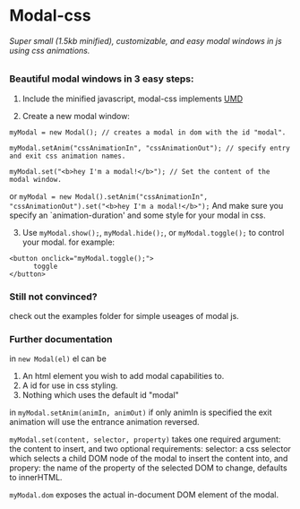 # Modal-css
###### Super small (1.5kb minified), customizable, and easy modal windows in js using css animations.

### Beautiful modal windows in 3 easy steps:

1. Include the minified javascript, modal-css implements [UMD](https://github.com/umdjs/umd)
  
2. Create a new modal window:
  ```
  myModal = new Modal(); // creates a modal in dom with the id "modal".
  
  myModal.setAnim("cssAnimationIn", "cssAnimationOut"); // specify entry and exit css animation names.
  
  myModal.set("<b>hey I'm a modal!</b>"); // Set the content of the modal window.
  ```
  or
  `myModal = new Modal().setAnim("cssAnimationIn", "cssAnimationOut").set("<b>hey I'm a modal!</b>");`
  And make sure you specify an `animation-duration' and some style for your modal in css.
  
3. Use `myModal.show();`, `myModal.hide();`, or `myModal.toggle();` to control your modal.
  for example:
  ```
  <button onclick="myModal.toggle();">
        toggle
  </button>
  ```

### Still not convinced?
check out the examples folder for simple useages of modal js.

### Further documentation
in `new Modal(el)` el can be

1. An html element you wish to add modal capabilities to.
2. A id for use in css styling.
3. Nothing which uses the default id "modal"

in `myModal.setAnim(animIn, animOut)` if only animIn is specified the exit animation will use the entrance animation reversed.

`myModal.set(content, selector, property)` takes one required argument: the content to insert, and two optional requirements: selector: a css selector which selects a child DOM node of the modal to insert the content into, and propery: the name of the property of the selected DOM to change, defaults to innerHTML. 

`myModal.dom` exposes the actual in-document DOM element of the modal.

